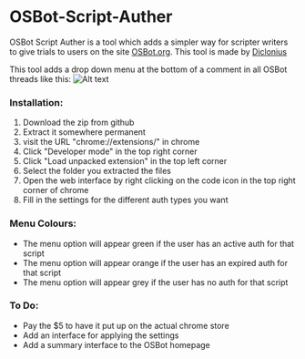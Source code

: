 # OSBot-Script-Auther
OSBot Script Auther is a tool which adds a simpler way for scripter writers to give trials to users on the site [OSBot.org](https://OSBot.org).
This tool is made by [Diclonius](https://osbot.org/forum/profile/655-diclonius/)

This tool adds a drop down menu at the bottom of a comment in all OSBot threads like this:
![Alt text](http://i.imgur.com/39JzCEk.png "Optional title")

### Installation:
1. Download the zip from github
2. Extract it somewhere permanent
3. visit the URL "chrome://extensions/" in chrome
4. Click "Developer mode" in the top right corner
5. Click "Load unpacked extension" in the top left corner
6. Select the folder you extracted the files
7. Open the web interface by right clicking on the code icon in the top right corner of chrome
8. Fill in the settings for the different auth types you want
 
### Menu Colours:
* The menu option will appear green if the user has an active auth for that script
* The menu option will appear orange if the user has an expired auth for that script
* The menu option will appear grey if the user has no auth for that script

### To Do:
* Pay the $5 to have it put up on the actual chrome store
* Add an interface for applying the settings
* Add a summary interface to the OSBot homepage
